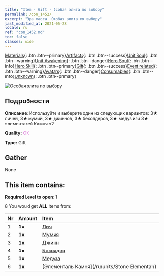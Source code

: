 ```yaml
---
title: "Item - Gift - Особая элита по выбору"
permalink: /con_1452/
excerpt: "Эра хаоса  Особая элита по выбору"
last_modified_at: 2021-05-28
locale: ru
ref: "con_1452.md"
toc: false
classes: wide
---
```

 [Materials](/ItemsRU/){: .btn .btn--primary}[Artifacts](/ItemsRU/Artifacts/){: .btn .btn--success}[Unit Soul](/ItemsRU/UnitSoul/){: .btn .btn--warning}[Unit Awakening](/ItemsRU/UnitAwakening/){: .btn .btn--danger}[Hero Soul](/ItemsRU/HeroSoul/){: .btn .btn--info}[Hero Skill](/ItemsRU/HeroSkill/){: .btn .btn--primary}[Gift](/ItemsRU/Gift/){: .btn .btn--success}[Event related](/ItemsRU/Events/){: .btn .btn--warning}[Avatars](/ItemsRU/Avatars/){: .btn .btn--danger}[Consumables](/ItemsRU/Consumables/){: .btn .btn--info}[Unknown](/ItemsRU/Unknown/){: .btn .btn--primary}

 ![Особая элита по выбору](/images/t/i_907066.png)

## Подробности
 **Описание:** Используйте и выберите один из следующих вариантов: 3★ личей, 3★ мумий, 3★ джиннов, 3★ бехолдеров, 3★ медуз или 3★ элементалей Камня x2.

 **Quality:** <span style="color: #DA70D6">OK</span>

 **Type:** Gift

## Gather

  None

## This item contains:

 **Required Level to open:** 1

 8 You would get **ALL** items  from:

  | Nr | Amount |     Item    |
  |:---|:-------|:------------|
  | 1 |  **1x** | [Лич](/ru/units/Lich/) |  | 
  | 2 |  **1x** | [Мумия](/ru/units/Mummy/) |  | 
  | 3 |  **1x** | [Джинн](/ru/units/Genie/) |  | 
  | 4 |  **1x** | [Бехолдер](/ru/units/Beholder/) |  | 
  | 5 |  **1x** | [Медуза](/ru/units/Medusa/) |  | 
  | 6 |  **1x** | [Элементаль Камня](/ru/units/Stone Elemental/) |  | 
